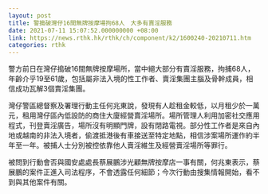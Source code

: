 ```yaml
---
layout: post
title: 警搗破灣仔16間無牌按摩場拘68人　大多有賣淫服務
date: 2021-07-11 15:07:52.000000000 +08:00
link: https://news.rthk.hk/rthk/ch/component/k2/1600240-20210711.htm
categories: rthk
---
```


警方前日在灣仔搗破16間無牌按摩場所，當中絕大部分有賣淫服務，拘捕68人，年齡介乎19至61歲，包括屬非法入境的性工作者、賣淫集團主腦及骨幹成員，相信成功瓦解3個賣淫集團。

灣仔警區總督察及署理行動主任何兆東說，發現有人趁租金較低，以月租少於一萬元，租用灣仔區內低設防的商住大廈經營賣淫場所。場所管理人利用加密社交應用程式，刊登賣淫廣告，場所沒有明顯門牌，設有閉路電視。部分性工作者是來自內地或越南的非法入境者，偷渡抵港後有車接送至特定地點，相信涉案場所運作約半年至一年。被捕人士分別被控依靠他人賣淫維生及經營賣淫場所等罪行。

被問到行動會否與國安處處長蔡展鵬涉光顧無牌按摩店一事有關，何兆東表示，蔡展鵬的案件正進入司法程序，不會透露任何細節；今次行動由搜集情報開始，看不到與其他案件有關。
